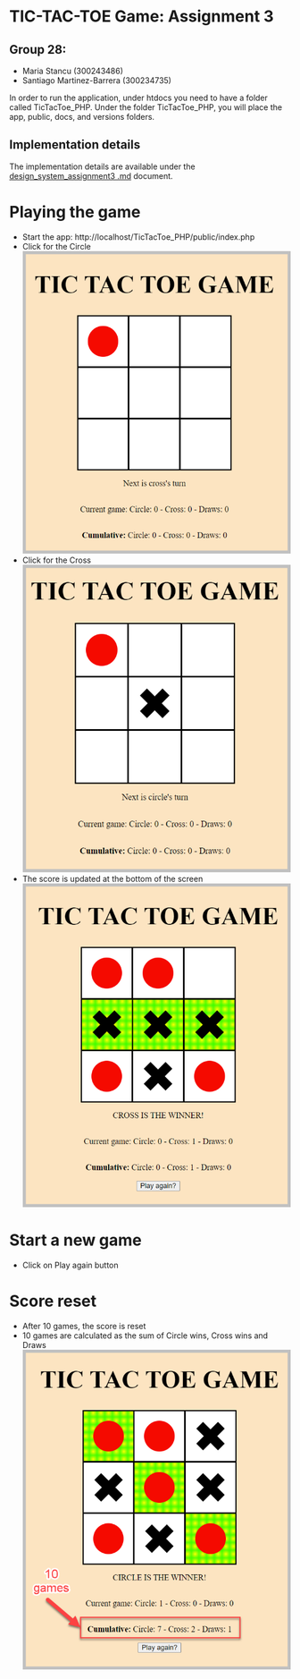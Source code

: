 # TIC-TAC-TOE Game: Assignment 3
## Group 28:
* Maria Stancu (300243486)
* Santiago Martinez-Barrera (300234735)

In order to run the application, under htdocs you need to have a folder called TicTacToe_PHP. 
Under the folder TicTacToe_PHP, you will place the app, public, docs, and versions folders. 
## Implementation details
The implementation details are available under the [design_system_assignment3
.md](docs/design_system_assignment3.md) document. 

# Playing the game
* Start the app: http://localhost/TicTacToe_PHP/public/index.php
* Click for the Circle
![Circle](/docs/playCircle.png)
* Click for the Cross
![Circle](/docs/playCross.png)
* The score is updated at the bottom of the screen
![Score](/docs/afterReset.png)

# Start a new game
* Click on Play again button

# Score reset
* After 10 games, the score is reset
* 10 games are calculated as the sum of Circle wins, Cross wins and Draws
![10Games](/docs/tenGames.png)